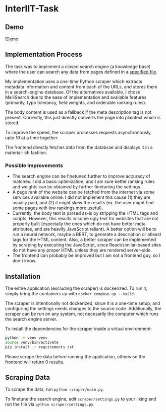 # InterIIT-Task

## Demo

[!Demo](https://user-images.githubusercontent.com/17357089/209448060-5338deb9-027f-4a6a-b33a-6273bb20f83d.webm)


## Implementation Process

The task was to implement a closed search engine (a knowledge base) where the user can search any data from pages defined in a [specified file](scraper/saved_links.json).

My implementation uses a one-time Python scraper which extracts metadata information and content from each of the URLs, and stores them in a search-engine database. Of the alternatives available, I chose MeiliSearch due to the ease of implementation and available features (primarily, typo tolerancy, field weights, and orderable ranking rules).

The body content is used as a fallback if the meta description tag is not present. Currently, this just directly converts the page into plaintext which is stored.

To improve the speed, the scraper processes requests asynchronously, upto 10 at a time together.

The frontend directly fetches data from the databsae and displays it in a material-ish fashion.

### Possible Improvements

- The search engine can be finetuned further to improve accuracy of matches. I did a basic optimization, and I am sure better ranking rules and weights can be obtained by further finetuning the settings.
- A page rank of the website can be fetched from the internet via some services available online. I did not implement this cause (1) they are usually paid, and (2) it might skew the results (ex. the user might find some pages with low rankings more useful).
- Currently, the body text is parsed as-is by stripping the HTML tags and scripts. However, this results in some ugly text for websites that are not properly built (especially the ones which do not have better meta attributes, and are heavily JavaScript reliant). A better option will be to run a neural network, maybe a BERT, to generate a description or atleast tags for the HTML content. Also, a better scraper can be implemented by scraping by executing the JavaScript, since React/similar-based sites do not have any proper HTML unless they are rendered server-side.
- The frontend can probably be improved but I am not a frontend guy, so I don't know.

## Installation

The entire application (excluding the scraper) is dockerized. To run it, simply bring the containers up with `docker compose up --build`.

The scraper is intentionally not dockerized, since it is a one-time setup, and configuring the settings needs changes to the source code. Additionally, the scraper can be run on any system, not necesarily the computer which runs the search engine server.

To install the dependencies for the scraper inside a virtual environment:

```bash
python -m venv venv
source venv/bin/activate
pip install -r requirements.txt
```

Please scrape the data before running the application, otherwise the frontend will return 0 results.

## Scraping Data

To scrape the data, run `python scraper/main.py`.

To finetune the search engine, edit `scraper/settings.py` to your liking and run the file via `python scraper/settings.py`.
